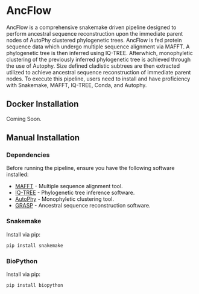 # AncFlow
AncFlow is a comprehensive snakemake driven pipeline designed to perform ancestral sequence reconstruction upon the immediate parent nodes of AutoPhy clustered phylogenetic trees. AncFlow is fed protein sequence data which undergo multiple sequence alignment via MAFFT. A phylogenetic tree is then inferred using IQ-TREE. Afterwhich, monophyletic clustering of the previously inferred phylogenetic tree is achieved through the use of Autophy. Size defined cladistic subtrees are then extracted utilized to achieve ancestral sequence reconstruction of immediate parent nodes. To execute this pipeline, users need to install and have proficiency with Snakemake, MAFFT, IQ-TREE, Conda, and Autophy.

## Docker Installation

Coming Soon.

## Manual Installation

### Dependencies
Before running the pipeline, ensure you have the following software installed:

- [MAFFT](https://mafft.cbrc.jp/alignment/software/) - Multiple sequence alignment tool.
- [IQ-TREE](http://www.iqtree.org/) - Phylogenetic tree inference software.
- [AutoPhy](https://github.com/aortizsax/autophy) - Monophyletic clustering tool.
- [GRASP](https://github.com/bodenlab/GRASP) - Ancestral sequence reconstruction software.

### Snakemake

Install via pip:

```bash
pip install snakemake
```
### BioPython

Install via pip:

```bash
pip install biopython
```

